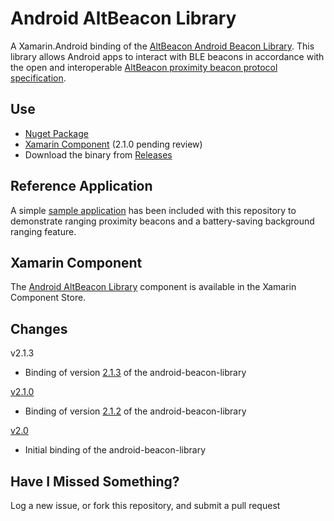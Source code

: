 Android AltBeacon Library
==============================

A Xamarin.Android binding of the [AltBeacon Android Beacon Library](https://github.com/AltBeacon/android-beacon-library). This library allows Android apps to interact with BLE beacons in accordance with the open and interoperable [AltBeacon proximity beacon protocol specification](https://github.com/AltBeacon/spec).

## Use

- [Nuget Package](https://www.nuget.org/packages/AndroidAltBeaconLibrary/)
- [Xamarin Component](http://components.xamarin.com/view/android-altbeacon-library) (2.1.0 pending review)
- Download the binary from [Releases](https://github.com/chrisriesgo/Android-AltBeacon-Library/releases)

## Reference Application

A simple [sample application](https://github.com/chrisriesgo/Android-AltBeacon-Library/tree/master/Samples/Android/AndroidAltBeaconLibrary.Sample) has been included with this repository to demonstrate ranging proximity beacons and a battery-saving background ranging feature.


## Xamarin Component
The [Android AltBeacon Library](http://components.xamarin.com/view/android-altbeacon-library) component is available in the Xamarin Component Store.

## Changes

v2.1.3

- Binding of version [2.1.3](https://github.com/AltBeacon/android-beacon-library/releases/tag/2.1.3) of the android-beacon-library

[v2.1.0](https://github.com/chrisriesgo/Android-AltBeacon-Library/releases/tag/2.1.0)

- Binding of version [2.1.2](https://github.com/AltBeacon/android-beacon-library/releases/tag/2.1.2) of the android-beacon-library

[v2.0](https://github.com/chrisriesgo/Android-AltBeacon-Library/releases/tag/2.0)

- Initial binding of the android-beacon-library


## Have I Missed Something?

Log a new issue, or fork this repository, and submit a pull request
